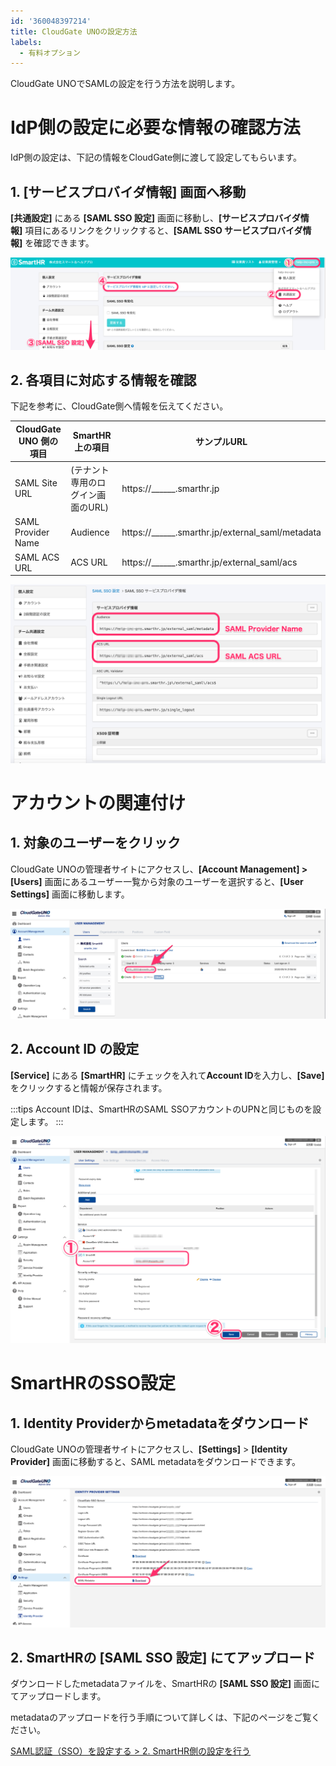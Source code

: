 ```yaml
---
id: '360048397214'
title: CloudGate UNOの設定方法
labels:
  - 有料オプション
---
```

CloudGate UNOでSAMLの設定を行う方法を説明します。

# IdP側の設定に必要な情報の確認方法

IdP側の設定は、下記の情報をCloudGate側に渡して設定してもらいます。

## 1\. \[サービスプロバイダ情報\] 画面へ移動

**\[共通設定\]** にある **\[SAML SSO 設定\]** 画面に移動し、**\[サービスプロバイダ情報\]** 項目にあるリンクをクリックすると、**\[SAML SSO サービスプロバイダ情報\]** を確認できます。

![SAML_SSO_______SmartHR____________.png](./SAML_SSO_______SmartHR____________.png)

## 2\. 各項目に対応する情報を確認

下記を参考に、CloudGate側へ情報を伝えてください。

| CloudGate UNO 側の項目 | SmartHR上の項目 | サンプルURL |
| --- | --- | --- |
| SAML Site URL | (テナント専用のログイン画面のURL) | https://\_\_\_\_\_\_.smarthr.jp |
| SAML Provider Name | Audience | https://\_\_\_\_\_\_.smarthr.jp/external\_saml/metadata |
| SAML ACS URL | ACS URL | https://\_\_\_\_\_\_.smarthr.jp/external\_saml/acs |

![saml_img.png](./saml_img.png)

# アカウントの関連付け

## 1\. 対象のユーザーをクリック

CloudGate UNOの管理者サイトにアクセスし、**\[Account Management\] > \[Users\]** 画面にあるユーザー一覧から対象のユーザーを選択すると、**\[User Settings\]** 画面に移動します。

![cloudGate-uno-01__1_.png](./cloudGate-uno-01__1_.png)

## 2\. Account ID の設定

**\[Service\]** にある **\[SmartHR\]** にチェックを入れて**Account ID**を入力し、**\[Save\]** をクリックすると情報が保存されます。

:::tips
Account IDは、SmartHRのSAML SSOアカウントのUPNと同じものを設定します。
:::

![cloudGate-uno-02.png](./cloudGate-uno-02.png)

# SmartHRのSSO設定

## 1. Identity Providerからmetadataをダウンロード

CloudGate UNOの管理者サイトにアクセスし、**\[Settings\]** > **\[Identity Provider\]** 画面に移動すると、SAML metadataをダウンロードできます。

![cloudGate-uno-03.png](./cloudGate-uno-03.png)

## 2. SmartHRの \[SAML SSO 設定\] にてアップロード

ダウンロードしたmetadataファイルを、SmartHRの **\[SAML SSO 設定\]** 画面にてアップロードします。

metadataのアップロードを行う手順について詳しくは、下記のページをご覧ください。 

[SAML認証（SSO）を設定する > 2. SmartHR側の設定を行う](https://knowledge.smarthr.jp/hc/ja/articles/360037010093)
